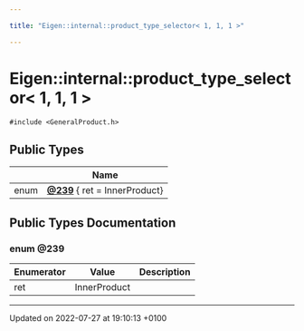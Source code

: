 ```yaml
---

title: "Eigen::internal::product_type_selector< 1, 1, 1 >"

---
```


# Eigen::internal::product_type_selector< 1, 1, 1 >






`#include <GeneralProduct.h>`

## Public Types

|                | Name           |
| -------------- | -------------- |
| enum| **[@239](http://example.org/classes/structeigen_1_1internal_1_1product__type__selector_3_011_00_011_00_011_01_4/#enum-@239)** { ret = InnerProduct} |

## Public Types Documentation

### enum @239

| Enumerator | Value | Description |
| ---------- | ----- | ----------- |
| ret | InnerProduct|   |




-------------------------------

Updated on 2022-07-27 at 19:10:13 +0100